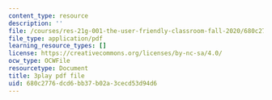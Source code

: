 ```yaml
---
content_type: resource
description: ''
file: /courses/res-21g-001-the-user-friendly-classroom-fall-2020/680c2776dcd6bb37b02a3cecd53d94d6_ZgYuF0SbPDM.pdf
file_type: application/pdf
learning_resource_types: []
license: https://creativecommons.org/licenses/by-nc-sa/4.0/
ocw_type: OCWFile
resourcetype: Document
title: 3play pdf file
uid: 680c2776-dcd6-bb37-b02a-3cecd53d94d6
---
```

